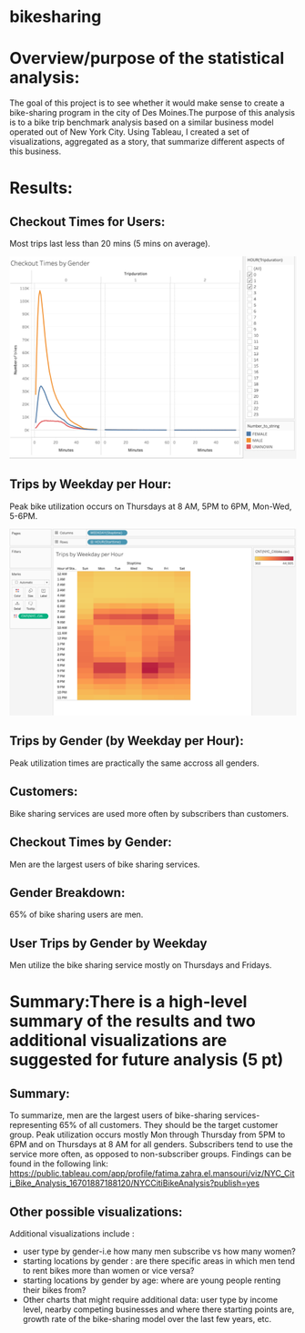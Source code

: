 # bikesharing
# Overview/purpose of the statistical analysis:
The goal of this project is to see whether it would make sense to create a bike-sharing program in the city of Des Moines.The purpose of this analysis is to a bike trip benchmark analysis based on a similar business model operated out of New York City. Using Tableau, I created a set of visualizations, aggregated as a story, that summarize different aspects of this business.

# Results:
## Checkout Times for Users:
Most trips last less than 20 mins (5 mins on average).

![image_name](images/Checkout_Times_by_Gender.png)


## Trips by Weekday per Hour:
Peak bike utilization occurs on Thursdays at 8 AM, 5PM to 6PM, Mon-Wed, 5-6PM.

![image_name](images/Trips_by_Weekday_per_Hour.png)

## Trips by Gender (by Weekday per Hour):
Peak utilization times are practically the same accross all genders. 

## Customers:
Bike sharing services are used more often by subscribers than customers.

## Checkout Times by Gender:
Men are the largest users of bike sharing services.

## Gender Breakdown:
65% of bike sharing users are men.

## User Trips by Gender by Weekday
Men utilize the bike sharing service mostly on Thursdays and Fridays.


# Summary:There is a high-level summary of the results and two additional visualizations are suggested for future analysis (5 pt)

## Summary:
To summarize, men are the largest users of bike-sharing services- representing 65% of all customers. They should be the target customer group. Peak utilization occurs mostly Mon through Thursday from 5PM to 6PM and on Thursdays at 8 AM for all genders. Subscribers tend to use the service more often, as opposed to non-subscriber groups. Findings can be found in the following link: 
https://public.tableau.com/app/profile/fatima.zahra.el.mansouri/viz/NYC_Citi_Bike_Analysis_16701887188120/NYCCitiBikeAnalysis?publish=yes

## Other possible visualizations:
Additional visualizations include :
* user type by gender-i.e how many men subscribe vs how many women? 
* starting locations by gender : are there specific areas in which men tend to rent bikes more than women or vice versa?
* starting locations by gender by age: where are young people renting their bikes from? 
* Other charts that might require additional data: user type by income level, nearby competing businesses and where there starting points are, growth rate of the bike-sharing model over the last few years, etc.